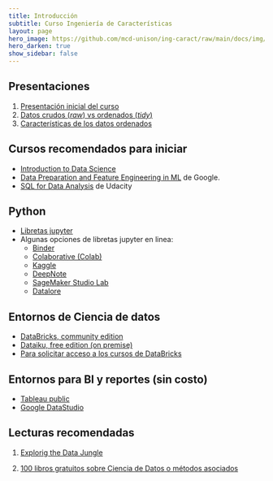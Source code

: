 ```yaml
---
title: Introducción 
subtitle: Curso Ingeniería de Características
layout: page
hero_image: https://github.com/mcd-unison/ing-caract/raw/main/docs/img/rectoria2_muse.jpg
hero_darken: true
show_sidebar: false
---
```



## Presentaciones

1. [Presentación inicial del curso](https://github.com/mcd-unison/ing-caract/raw/main/slides/inicial.pdf)
2. [Datos crudos (*raw*) vs ordenados (*tidy*)](https://github.com/mcd-unison/ing-caract/raw/main/slides/RawAndProcessedData.pdf)
3. [Características de los datos ordenados](https://github.com/mcd-unison/ing-caract/raw/main/slides/ComponentsOfTidyData.pdf)

## Cursos recomendados para iniciar

- [Introduction to Data Science](https://enterprise.edx.org/uni-sonora/course/IBM+DS0101EN)
- [Data Preparation and Feature Engineering in ML](https://developers.google.com/machine-learning/data-prep) de Google.
- [SQL for Data Analysis](https://www.udacity.com/course/sql-for-data-analysis--ud198) de Udacity

## Python

- [Libretas jupyter](intro-jupyter.html)
- Algunas opciones de libretas jupyter en linea:  
   - [Binder](https://mybinder.org)
   - [Colaborative (Colab)](https://colab.research.google.com)
   - [Kaggle](https://www.kaggle.com/code)
   - [DeepNote](https://deepnote.com)
   - [SageMaker Studio Lab](https://studiolab.sagemaker.aws)
   - [Datalore](https://datalore.jetbrains.com/)

## Entornos de Ciencia de datos

- [DataBricks, community edition](https://www.databricks.com/try-databricks)
- [Dataiku, free edition (on premise)](https://www.dataiku.com/product/get-started/)
- [Para solicitar acceso a los cursos de DataBricks](https://docs.google.com/forms/d/1xa7NHz5mWh5y40KiyshOi4_XJRnWIVGrtyqI0uNvyFE/edit)

## Entornos para BI y reportes (sin costo)

- [Tableau public](https://public.tableau.com/s/)
- [Google DataStudio](https://datastudio.google.com)


## Lecturas recomendadas

1. [Explorig the Data Jungle](https://itbook.store/files/9781617295065/exploring-the-data-jungle.pdf) 

2. [100 libros gratuitos sobre Ciencia de Datos o métodos asociados](https://www.theinsaneapp.com/2020/12/free-data-science-books-pdf.html)

